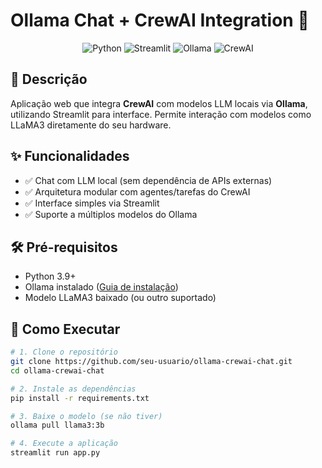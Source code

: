 # Ollama Chat + CrewAI Integration 🚀

<div align="center">
  <img src="https://img.shields.io/badge/Python-3.9+-blue?logo=python" alt="Python">
  <img src="https://img.shields.io/badge/Framework-Streamlit-red?logo=streamlit" alt="Streamlit">
  <img src="https://img.shields.io/badge/LLM-Ollama-FFD43B?logo=ollama" alt="Ollama">
  <img src="https://img.shields.io/badge/AI-CrewAI-6DB33F" alt="CrewAI">
</div>

## 📝 Descrição
Aplicação web que integra **CrewAI** com modelos LLM locais via **Ollama**, utilizando Streamlit para interface. Permite interação com modelos como LLaMA3 diretamente do seu hardware.

## ✨ Funcionalidades
- ✅ Chat com LLM local (sem dependência de APIs externas)
- ✅ Arquitetura modular com agentes/tarefas do CrewAI
- ✅ Interface simples via Streamlit
- ✅ Suporte a múltiplos modelos do Ollama

## 🛠️ Pré-requisitos
- Python 3.9+
- Ollama instalado ([Guia de instalação](https://ollama.ai/))
- Modelo LLaMA3 baixado (ou outro suportado)

## 🚀 Como Executar
```bash
# 1. Clone o repositório
git clone https://github.com/seu-usuario/ollama-crewai-chat.git
cd ollama-crewai-chat

# 2. Instale as dependências
pip install -r requirements.txt

# 3. Baixe o modelo (se não tiver)
ollama pull llama3:3b

# 4. Execute a aplicação
streamlit run app.py
